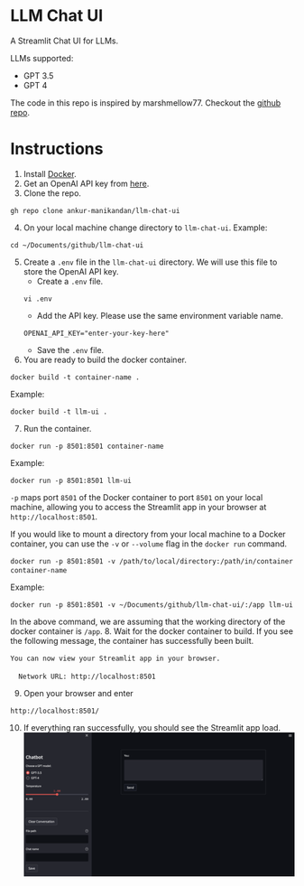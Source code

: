 # LLM Chat UI
A Streamlit Chat UI for LLMs.

LLMs supported:
* GPT 3.5 
* GPT 4

The code in this repo is inspired by marshmellow77. Checkout the [github repo](https://github.com/marshmellow77/streamlit-chatgpt-ui/tree/main).

# Instructions

1. Install [Docker](https://docs.docker.com/engine/install/). 
2. Get an OpenAI API key from [here](https://platform.openai.com/account/api-keys).
3. Clone the repo.
```
gh repo clone ankur-manikandan/llm-chat-ui
```
4. On your local machine change directory to `llm-chat-ui`. Example:
```
cd ~/Documents/github/llm-chat-ui
```
5. Create a `.env` file in the `llm-chat-ui` directory. We will use this file to store the OpenAI API key. 
    * Create a `.env` file.
    ```
    vi .env
    ```
    * Add the API key. Please use the same environment variable name.
    ```
    OPENAI_API_KEY="enter-your-key-here"
    ```
    * Save the `.env` file.
6. You are ready to build the docker container.
```
docker build -t container-name .
```
Example:
```
docker build -t llm-ui .
```
7. Run the container.
```
docker run -p 8501:8501 container-name
```
Example:
```
docker run -p 8501:8501 llm-ui
```
`-p` maps port `8501` of the Docker container to port `8501` on your local machine, allowing you to access the Streamlit app in your browser at `http://localhost:8501`.

If you would like to mount a directory from your local machine to a Docker container, you can use the `-v` or `--volume` flag in the `docker run` command.
```
docker run -p 8501:8501 -v /path/to/local/directory:/path/in/container container-name
```
Example:
```
docker run -p 8501:8501 -v ~/Documents/github/llm-chat-ui/:/app llm-ui
```
In the above command, we are assuming that the working directory of the docker container is `/app`.
8. Wait for the docker container to build. If you see the following message, the container has successfully been built.
```
You can now view your Streamlit app in your browser.

  Network URL: http://localhost:8501
```
9. Open your browser and enter
```
http://localhost:8501/
```
10. If everything ran successfully, you should see the Streamlit app load.
![Streamlit Chat UI](images/streamlit_chat_ui.png)